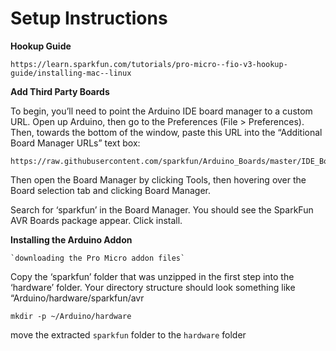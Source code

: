 # Setup Instructions

**Hookup Guide**

	https://learn.sparkfun.com/tutorials/pro-micro--fio-v3-hookup-guide/installing-mac--linux

**Add Third Party Boards**

To begin, you’ll need to point the Arduino IDE board manager to a custom URL. Open up Arduino, then go to the Preferences (File > Preferences). Then, towards the bottom of the window, paste this URL into the “Additional Board Manager URLs” text box:

	https://raw.githubusercontent.com/sparkfun/Arduino_Boards/master/IDE_Board_Manager/package_sparkfun_index.json

Then open the Board Manager by clicking Tools, then hovering over the Board selection tab and clicking Board Manager.

Search for ‘sparkfun’ in the Board Manager. You should see the SparkFun AVR Boards package appear. Click install.

**Installing the Arduino Addon**

	`downloading the Pro Micro addon files`

Copy the ‘sparkfun’ folder that was unzipped in the first step into the ‘hardware’ folder.
Your directory structure should look something like “Arduino/hardware/sparkfun/avr

	mkdir -p ~/Arduino/hardware

move the extracted `sparkfun` folder to the `hardware` folder
